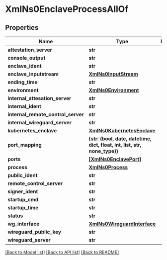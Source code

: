 # XmlNs0EnclaveProcessAllOf

## Properties
Name | Type | Description | Notes
------------ | ------------- | ------------- | -------------
**attestation_server** | **str** |  | [optional] 
**console_output** | **str** |  | [optional] 
**enclave_ident** | **str** |  | [optional] 
**enclave_inputstream** | [**XmlNs0InputStream**](XmlNs0InputStream.md) |  | [optional] 
**ending_time** | **str** |  | [optional] 
**environment** | [**XmlNs0Environment**](XmlNs0Environment.md) |  | [optional] 
**internal_attesation_server** | **str** |  | [optional] 
**internal_ident** | **str** |  | [optional] 
**internal_remote_control_server** | **str** |  | [optional] 
**internal_wireguard_server** | **str** |  | [optional] 
**kubernetes_enclave** | [**XmlNs0KubernetesEnclave**](XmlNs0KubernetesEnclave.md) |  | [optional] 
**port_mapping** | **{str: (bool, date, datetime, dict, float, int, list, str, none_type)}** |  | [optional] 
**ports** | [**[XmlNs0EnclavePort]**](XmlNs0EnclavePort.md) |  | [optional] 
**process** | [**XmlNs0Process**](XmlNs0Process.md) |  | [optional] 
**public_ident** | **str** |  | [optional] 
**remote_control_server** | **str** |  | [optional] 
**signer_ident** | **str** |  | [optional] 
**startup_cmd** | **str** |  | [optional] 
**startup_time** | **str** |  | [optional] 
**status** | **str** |  | [optional] 
**wg_interface** | [**XmlNs0WireguardInterface**](XmlNs0WireguardInterface.md) |  | [optional] 
**wireguard_public_key** | **str** |  | [optional] 
**wireguard_server** | **str** |  | [optional] 

[[Back to Model list]](../README.md#documentation-for-models) [[Back to API list]](../README.md#documentation-for-api-endpoints) [[Back to README]](../README.md)


